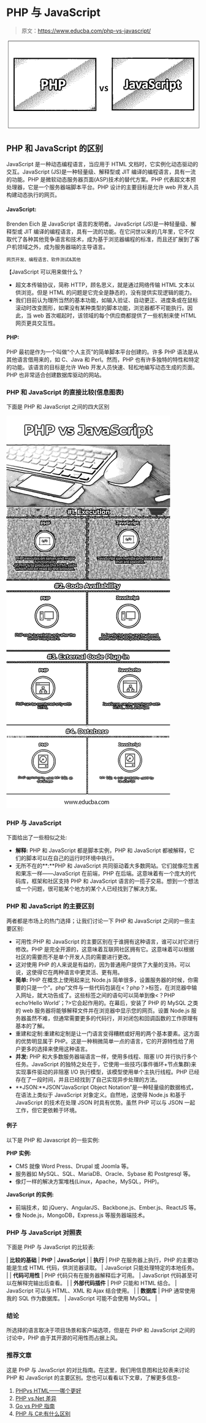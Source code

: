 # PHP 与 JavaScript

> 原文：<https://www.educba.com/php-vs-javascript/>

![PHP vs JavaScript](img/6f460735a70e78d0e21aca9ad20ba198.png)



## PHP 和 JavaScript 的区别

JavaScript 是一种动态编程语言，当应用于 HTML 文档时，它实例化动态驱动的交互。JavaScript (JS)是一种轻量级、解释型或 JIT 编译的编程语言，具有一流的功能。PHP 是微软动态服务器页面(ASP)技术的替代方案。PHP 代表超文本预处理器，它是一个服务器端脚本平台。PHP 设计的主要目标是允许 web 开发人员构建动态执行的网页。

#### JavaScript:

Brenden Eich 是 JavaScript 语言的发明者。JavaScript (JS)是一种轻量级、解释型或 JIT 编译的编程语言，具有一流的功能。在它问世以来的几年里，它不仅取代了各种其他竞争语言和技术，成为基于浏览器编程的标准，而且还扩展到了客户机领域之外，成为服务器端的主导语言。

<small>网页开发、编程语言、软件测试&其他</small>

【JavaScript 可以用来做什么？

*   超文本传输协议，简称 HTTP，顾名思义，就是通过网络传输 HTML 文本以供浏览。但是 HTML 的问题是它完全是静态的，没有提供实现逻辑的能力。
*   我们目前认为理所当然的基本功能，如输入验证、自动更正、进度条或在鼠标滚动时改变图形，如果没有某种类型的脚本功能，浏览器都不可能执行。因此，当 web 首次崛起时，该领域的每个供应商都提供了一些机制来使 HTML 网页更具交互性。

#### PHP:

PHP 最初是作为一个叫做“个人主页”的简单脚本平台创建的。许多 PHP 语法是从其他语言借用来的，如 C、Java 和 Perl。然而，PHP 也有许多独特的特性和特定的功能。该语言的目标是允许 Web 开发人员快速、轻松地编写动态生成的页面。PHP 也非常适合创建数据库驱动的网站。

### PHP 和 JavaScript 的直接比较(信息图表)

下面是 PHP 和 JavaScript 之间的四大区别

![PHP vs JavaScript Infographics](img/533dbc772f517705f4deb5e5a9705c38.png)



### PHP 与 JavaScript

下面给出了一些相似之处:

*   **解释:** PHP 和 JavaScript 都是脚本实例，PHP 和 JavaScript 都被解释，它们的脚本可以在自己的运行时环境中执行。
*   无所不在的**:**PHP 和 JavaScript 共同驱动着大多数网站。它们就像花生酱和果冻一样——JavaScript 在前端，PHP 在后端。这意味着有一个庞大的代码库，框架和社区支持 PHP 和 JavaScript 语言的一揽子交易。想到一个想法或一个问题，很可能某个地方的某个人已经找到了解决方案。

### PHP 和 JavaScript 的主要区别

两者都是市场上的热门选择；让我们讨论一下 PHP 和 JavaScript 之间的一些主要区别:

*   可用性:PHP 和 JavaScript 的主要区别在于谁拥有这种语言，谁可以对它进行修改。PHP 是完全开源的，这意味着互联网社区拥有它。这意味着可以根据社区的需要而不是单个开发人员的需要进行更改。
*   这对使用 PHP 的人来说是有益的，因为普通用户提供了大量的支持。可以说，这使得它在两种语言中更灵活、更有用。
*   **简单:** PHP 在概念上使用起来比 Node.js 简单很多，设置服务器的时候，你需要的只是一个”。php”文件与一些代码包装在<？php？>标签，在浏览器中输入网址，就大功告成了。这些标签之间的语句可以简单到像<？PHP echo‘Hello World’；?>它会起作用的。在幕后，安装了 PHP 的 MySQL 之类的 web 服务器将能够解释文件并在浏览器中显示您的网页。设置 Node.js 服务器虽然不难，但通常需要更多的代码行，并对闭包和回调函数的工作原理有基本的了解。
*   重建和定制:重建和定制是让一门语言变得糟糕或好用的两个基本要素。这方面的优势明显属于 PHP。这是一种稍微简单一点的语言，它的开源特性给了用户更多的选择来使用这种语言。
*   **并发:** PHP 和大多数服务器端语言一样，使用多线程、阻塞 I/O 并行执行多个任务。JavaScript 的独特之处在于，它使用一些技巧(事件循环+节点集群)来实现事件驱动的非阻塞 I/O 执行模型，该模型使用单个主执行线程。PHP 已经存在了一段时间，并且已经找到了自己实现异步处理的方法。
*   **JSON:**JSON“JavaScript Object Notation”是一种轻量级的数据格式，在语法上类似于 JavaScript 对象定义。自然地，这使得 Node.js 和基于 JavaScript 的技术在处理 JSON 时具有优势。虽然 PHP 可以与 JSON 一起工作，但它更依赖于环境。

#### 例子

以下是 PHP 和 Javascript 的一些实例:

**PHP 实例:**

*   CMS 就像 Word Press、Drupal 或 Joomla 等。
*   服务器如 MySQL、SQL、MariaDB、Oracle、Sybase 和 Postgresql 等。
*   像灯一样的解决方案堆栈(Linux，Apache，MySQL，PHP)。

**JavaScript 的实例:**

*   前端技术，如 jQuery、AngularJS、Backbone.js、Ember.js、ReactJS 等。
*   像 Node.js，MongoDB，Express.js 等服务器端技术。

### PHP 与 JavaScript 对照表

下面是 PHP 与 JavaScript 的比较表:

| **比较的基础** | **PHP** | **JavaScript** |
| **执行** | PHP 在服务器上执行，PHP 的主要功能是生成 HTML 代码，供浏览器读取。 | JavaScript 只能处理特定的本地任务。 |
| **代码可用性** | PHP 代码只有在服务器解释后才可用。 | JavaScript 代码甚至可以在解释完输出后查看。 |
| **外部代码插件** | PHP 只能和 HTML 结合。 | JavaScript 可以与 HTML、XML 和 Ajax 结合使用。 |
| **数据库** | PHP 通常使用我的 SQL 作为数据库。 | JavaScript 可能不会使用 MySQL。 |

### 结论

所选择的语言取决于项目场景和客户端选项，但是在 PHP 和 JavaScript 之间的讨论中，PHP 由于其开源的可用性而占据上风。

### 推荐文章

这是 PHP 与 JavaScript 的对比指南。在这里，我们用信息图和比较表来讨论 PHP 和 JavaScript 的主要区别。您也可以看看以下文章，了解更多信息–

1.  [PHP](https://www.educba.com/html-vs-php/)[vs HTML——哪个更好](https://www.educba.com/html-vs-php/)
2.  [PHP vs.Net 差异](https://www.educba.com/php-vs-dot-net/)
3.  [Go vs PHP 指南](https://www.educba.com/go-vs-php/)
4.  [PHP 与 C#:有什么区别](https://www.educba.com/php-vs-c-sharp/)





